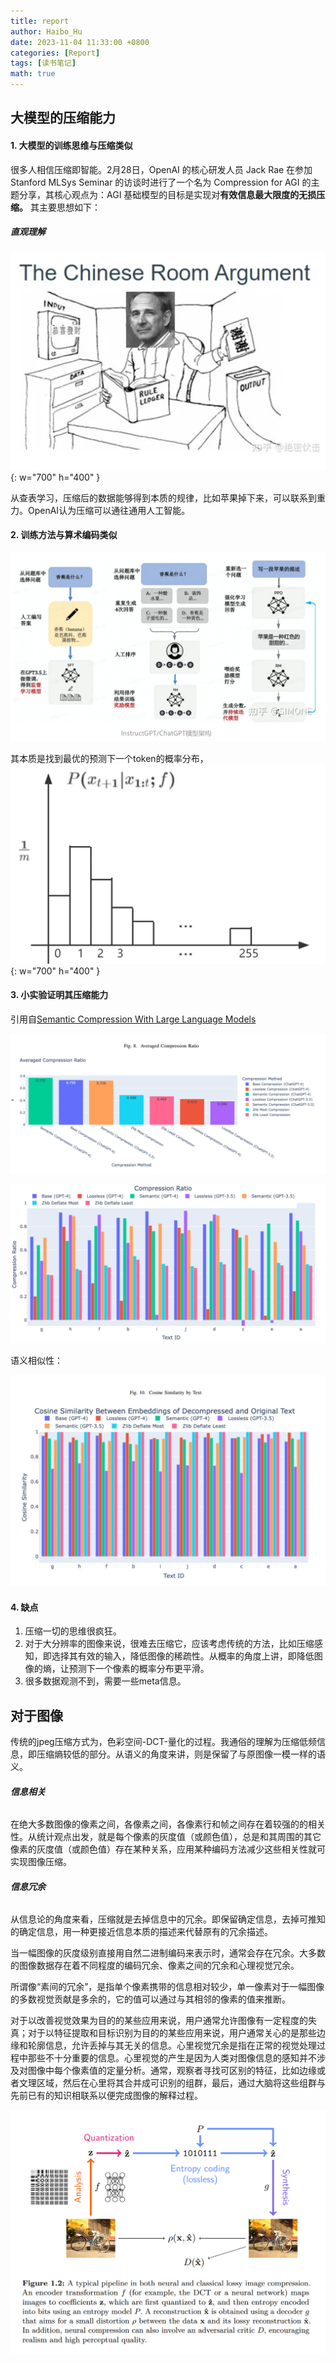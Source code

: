 ```yaml
---
title: report
author: Haibo_Hu
date: 2023-11-04 11:33:00 +0800
categories: [Report]
tags: [读书笔记]
math: true
---
```


## 大模型的压缩能力

#### 1. **大模型的训练思维与压缩类似**
   
很多人相信压缩即智能。2月28日，OpenAI 的核心研发人员 Jack Rae 在参加 Stanford MLSys Seminar 的访谈时进行了一个名为 Compression for AGI 的主题分享，其核心观点为：AGI 基础模型的目标是实现对**有效信息最大限度的无损压缩。** 其主要思想如下：

##### 直观理解

![Alt text](/assets/img/image.png){: w="700" h="400" }

从查表学习，压缩后的数据能够得到本质的规律，比如苹果掉下来，可以联系到重力。OpenAI认为压缩可以通往通用人工智能。

#### 2. **训练方法与算术编码类似**

![Alt text](/assets/img/image-2.png)

其本质是找到最优的预测下一个token的概率分布，
![Alt text](/assets/img/image-1.png){: w="700" h="400" }

#### 3. **小实验证明其压缩能力**
引用自[Semantic Compression With Large Language Models](https://arxiv.org/abs/2304.12512)

![Alt text](/assets/img/image-3.png)

![Alt text](/assets/img/image-4.png)


语义相似性：

![Alt text](/assets/img/image-5.png)

#### 4. **缺点**

1. 压缩一切的思维很疯狂。
2. 对于大分辨率的图像来说，很难去压缩它，应该考虑传统的方法，比如压缩感知，即选择其有效的输入，降低图像的稀疏性。从概率的角度上讲，即降低图像的熵，让预测下一个像素的概率分布更平滑。
3. 很多数据观测不到，需要一些meta信息。


## 对于图像 

传统的jpeg压缩方式为，色彩空间-DCT-量化的过程。我通俗的理解为压缩低频信息，即压缩熵较低的部分。从语义的角度来讲，则是保留了与原图像一模一样的语义。

###### **信息相关**
在绝大多数图像的像素之间，各像素之间，各像素行和帧之间存在着较强的的相关性。从统计观点出发，就是每个像素的灰度值（或颜色值），总是和其周围的其它像素的灰度值（或颜色值）存在某种关系，应用某种编码方法减少这些相关性就可实现图像压缩。

###### **信息冗余**
从信息论的角度来看，压缩就是去掉信息中的冗余。即保留确定信息，去掉可推知的确定信息，用一种更接近信息本质的描述来代替原有的冗余描述。

当一幅图像的灰度级别直接用自然二进制编码来表示时，通常会存在冗余。大多数的图像数据存在着不同程度的编码冗余、像素之间的冗余和心理视觉冗余。

所谓像“素间的冗余”，是指单个像素携带的信息相对较少，单一像素对于一幅图像的多数视觉贡献是多余的，它的值可以通过与其相邻的像素的值来推断。

对于以改善视觉效果为目的的某些应用来说，用户通常允许图像有一定程度的失真；对于以特征提取和目标识别为目的的某些应用来说，用户通常关心的是那些边缘和轮廓信息，允许丢掉与其无关的信息。心里视觉冗余是指在正常的视觉处理过程中那些不十分重要的信息。心里视觉的产生是因为人类对图像信息的感知并不涉及对图像中每个像素值的定量分析。通常，观察者寻找可区别的特征，比如边缘或者文理区域，然后在心里将其合并成可识别的组群，最后，通过大脑将这些组群与先前已有的知识相联系以便完成图像的解释过程。

![Alt text](/assets/img/image-6.png)
